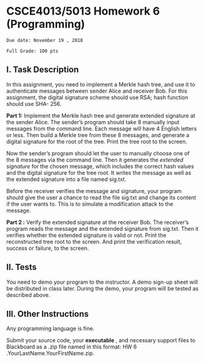 # CSCE4013/5013 Homework 6 (Programming)

```
Due date: November 19 , 2018
```
```
Full Grade: 100 pts
```
## I. Task Description

In this assignment, you need to implement a Merkle hash tree, and use it to authenticate
messages between sender Alice and receiver Bob. For this assignment, the digital signature
scheme should use RSA; hash function should use SHA- 256.

**Part 1:** Implement the Merkle hash tree and generate extended signature at the sender Alice. The
sender’s program should take 8 manually input messages from the command line. Each message
will have 4 English letters or less. Then build a Merkle tree from these 8 messages, and generate
a digital signature for the root of the tree. Print the tree root to the screen.

Now the sender’s program should let the user to manually choose one of the 8 messages via the
command line. Then it generates the _extended signature_ for the chosen message, which includes
the correct hash values and the digital signature for the tree root. It writes the message as well as
the extended signature into a file named sig.txt.

Before the receiver verifies the message and signature, your program should give the user a
chance to read the file sig.txt and change its content if the user wants to. This is to simulate a
modification attack to the message.

**Part 2 :** Verify the extended signature at the receiver Bob. The receiver’s program reads the
message and the extended signature from sig.txt. Then it verifies whether the extended signature
is valid or not. Print the reconstructed tree root to the screen. And print the verification result,
success or failure, to the screen.

## II. Tests

You need to demo your program to the instructor. A demo sign-up sheet will be distributed in
class later. During the demo, your program will be tested as described above.

## III. Other Instructions

Any programming language is fine.

Submit your source code, your **executable** , and necessary support files to Blackboard as a .zip
file named in this format: HW 6 .YourLastName.YourFirstName.zip.
